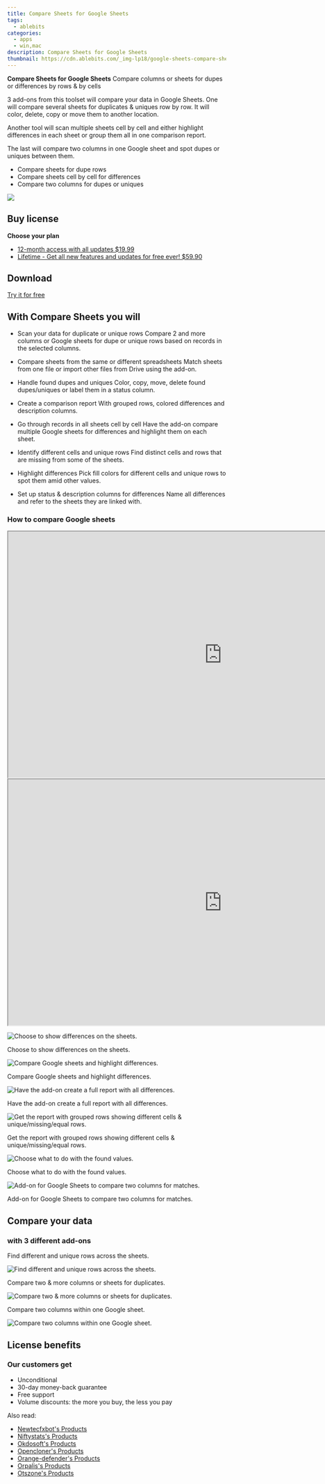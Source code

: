 ```yaml
---
title: Compare Sheets for Google Sheets
tags: 
  - ablebits
categories: 
  - apps
  - win,mac
description: Compare Sheets for Google Sheets
thumbnail: https://cdn.ablebits.com/_img-lp18/google-sheets-compare-sheets/show-differences-option.png
---
```


**Compare Sheets for Google Sheets**
Compare columns or sheets for dupes or differences by rows & by cells

3 add-ons from this toolset will compare your data in Google Sheets. One will compare several sheets for duplicates & uniques row by row. It will color, delete, copy or move them to another location. 

Another tool will scan multiple sheets cell by cell and either highlight differences in each sheet or group them all in one comparison report. 

The last will compare two columns in one Google sheet and spot dupes or uniques between them.

- Compare sheets for dupe rows
- Compare sheets cell by cell for differences
- Compare two columns for dupes or uniques

![](https://cdn.ablebits.com/_img-lp18/google-sheets-compare-sheets/show-differences-option.png)

## Buy license

**Choose your plan**

- [12-month access with all updates $19.99](https://secure.2checkout.com/order/checkout.php?PRODS=38204491&QTY=1&AFFILIATE=108875&CART=1&CARD=2&DESIGN_TYPE=2&SHORT_FORM=1&COUPON=TrSbExpr-MjAdns-01&CLEAN_CART=ALL&SRC=website)
- [Lifetime - Get all new features and updates for free ever! $59.90](https://secure.2checkout.com/order/checkout.php?PRODS=38204716&QTY=1&AFFILIATE=108875&CART=1&CARD=2&DESIGN_TYPE=2&SHORT_FORM=1&CLEAN_CART=ALL&SRC=website)

## Download

[Try it for free](https://workspace.google.com/marketplace/app/compare_sheets/955024524750)

## With Compare Sheets you will

-   Scan your data for duplicate or unique rows Compare 2 and more columns or Google sheets for dupe or unique rows based on records in the selected columns.
-   Compare sheets from the same or different spreadsheets Match sheets from one file or import other files from Drive using the add-on.
-   Handle found dupes and uniques Color, copy, move, delete found dupes/uniques or label them in a status column.
-   Create a comparison report With grouped rows, colored differences and description columns.

-   Go through records in all sheets cell by cell Have the add-on compare multiple Google sheets for differences and highlight them on each sheet.
-   Identify different cells and unique rows Find distinct cells and rows that are missing from some of the sheets.
-   Highlight differences Pick fill colors for different cells and unique rows to spot them amid other values.
-   Set up status & description columns for differences Name all differences and refer to the sheets they are linked with.

### How to compare Google sheets

<iframe loading="lazy" width="984" height="567" class="" src="https://www.youtube-nocookie.com/embed/yKrc-2Zbx0g" allow="encrypted-media" allowfullscreen=""></iframe>

<iframe loading="lazy" width="984" height="567" class="" src="https://www.youtube-nocookie.com/embed/qmyqc6ag4Vw" allow="encrypted-media" allowfullscreen=""></iframe>

 ![Choose to show differences on the sheets.](https://cdn.ablebits.com/_img-lp18/google-sheets-compare-sheets/show-differences-option.png)

Choose to show differences on the sheets.

 ![Compare Google sheets and highlight differences.](https://cdn.ablebits.com/_img-lp18/google-sheets-compare-sheets/google-sheets-highlight-differences.png)

Compare Google sheets and highlight differences.

 ![Have the add-on create a full report with all differences.](https://cdn.ablebits.com/_img-lp18/google-sheets-compare-sheets/create-comparison-report.png)

Have the add-on create a full report with all differences.

 ![Get the report with grouped rows showing different cells & unique/missing/equal rows.](https://cdn.ablebits.com/_img-lp18/google-sheets-compare-sheets/review-comparison-report.png)

Get the report with grouped rows showing different cells & unique/missing/equal rows.

 ![Choose what to do with the found values.](https://cdn.ablebits.com/_img-lp18/google-sheets-compare-sheets/choose-action.png)

Choose what to do with the found values.

 ![Add-on for Google Sheets to compare two columns for matches.](https://cdn.ablebits.com/_img-lp18/google-sheets-compare-sheets/compare-columns-duplicates.png)

Add-on for Google Sheets to compare two columns for matches.

## Compare your data

### with 3 different add-ons

Find different and unique rows across the sheets.

 ![Find different and unique rows across the sheets.](https://cdn.ablebits.com/_img-lp18/google-sheets-compare-sheets/scheme-compare-cell-differences.png)

Compare two & more columns or sheets for duplicates.

 ![Compare two & more columns or sheets for duplicates.](https://cdn.ablebits.com/_img-lp18/google-sheets-compare-sheets/scheme-compare-columns-sheets.png)

Compare two columns within one Google sheet.

 ![Compare two columns within one Google sheet.](https://cdn.ablebits.com/_img-lp18/google-sheets-compare-sheets/scheme-compare-columns-duplicates.png)

## License benefits

### Our customers get

- Unconditional
- 30-day money-back guarantee
- Free support
- Volume discounts: the more you buy, the less you pay 

<ins class="adsbygoogle"
      style="display:block"
      data-ad-client="ca-pub-7571918770474297"
      data-ad-slot="8358498916"
      data-ad-format="auto"
      data-full-width-responsive="true"></ins>

<span class="atpl-alsoreadstyle">Also read:</span>
<div><ul>
<li><a href="https://tools.techidaily.com/newtecfxbot/products/"><u>Newtecfxbot's Products</u></a></li>
<li><a href="https://tools.techidaily.com/niftystats/products/"><u>Niftystats's Products</u></a></li>
<li><a href="https://tools.techidaily.com/okdosoft/products/"><u>Okdosoft's Products</u></a></li>
<li><a href="https://tools.techidaily.com/opencloner/products/"><u>Opencloner's Products</u></a></li>
<li><a href="https://tools.techidaily.com/orange-defender/products/"><u>Orange-defender's Products</u></a></li>
<li><a href="https://tools.techidaily.com/orpalis/products/"><u>Orpalis's Products</u></a></li>
<li><a href="https://tools.techidaily.com/otszone/products/"><u>Otszone's Products</u></a></li>
</ul></div>


